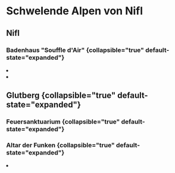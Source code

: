 # Schwelende Alpen von Nifl

## Nifl



### Badenhaus "Souffle d'Air" {collapsible="true" default-state="expanded"}

<procedure title="Charaktere von diesem Ort">
<list columns="3">
<li><a href="Vernik.md"></a></li>
<li><a href="Rosemarie.md"></a></li>
</list>
</procedure>

## Glutberg {collapsible="true" default-state="expanded"}

### Feuersanktuarium {collapsible="true" default-state="expanded"}

### Altar der Funken {collapsible="true" default-state="expanded"}

<procedure title="Charaktere von diesem Ort">
<list columns="3">
<li><a href="Kaen.md"></a></li>
</list>
</procedure>